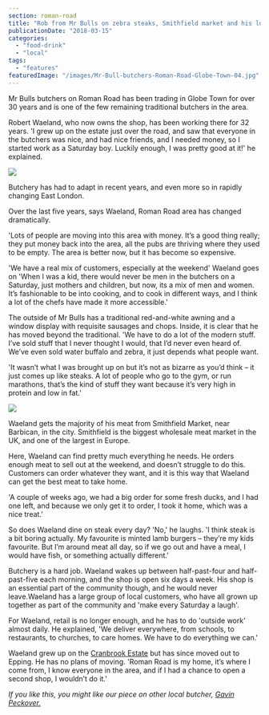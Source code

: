 ```yaml
---
section: roman-road
title: "Rob from Mr Bulls on zebra steaks, Smithfield market and his loyal customers"
publicationDate: "2018-03-15"
categories: 
  - "food-drink"
  - "local"
tags: 
  - "features"
featuredImage: "/images/Mr-Bull-butchers-Roman-Road-Globe-Town-04.jpg"
---
```


Mr Bulls butchers on Roman Road has been trading in Globe Town for over 30 years and is one of the few remaining traditional butchers in the area.

Robert Waeland, who now owns the shop, has been working there for 32 years. 'I grew up on the estate just over the road, and saw that everyone in the butchers was nice, and had nice friends, and I needed money, so I started work as a Saturday boy. Luckily enough, I was pretty good at it!' he explained.

![](/images/Mr-Bull-butchers-Roman-Road-Globe-Town-12.jpg)

Butchery has had to adapt in recent years, and even more so in rapidly changing East London.

Over the last five years, says Waeland, Roman Road area has changed dramatically.

'Lots of people are moving into this area with money. It’s a good thing really; they put money back into the area, all the pubs are thriving where they used to be empty. The area is better now, but it has become so expensive.

'We have a real mix of customers, especially at the weekend' Waeland goes on 'When I was a kid, there would never be men in the butchers on a Saturday, just mothers and children, but now, its a mix of men and women. It’s fashionable to be into cooking, and to cook in different ways, and I think a lot of the chefs have made it more accessible.'

The outside of Mr Bulls has a traditional red-and-white awning and a window display with requisite sausages and chops. Inside, it is clear that he has moved beyond the traditional. 'We have to do a lot of the modern stuff. I’ve sold stuff that I never thought I would, that I’d never even heard of. We’ve even sold water buffalo and zebra, it just depends what people want.

'It wasn’t what I was brought up on but it’s not as bizarre as you’d think – it just comes up like steaks. A lot of people who go to the gym, or run marathons, that’s the kind of stuff they want because it’s very high in protein and low in fat.'

![](/images/Mr-Bull-butchers-Roman-Road-Globe-Town-10.jpg)

Waeland gets the majority of his meat from Smithfield Market, near Barbican, in the city. Smithfield is the biggest wholesale meat market in the UK, and one of the largest in Europe.

Here, Waeland can find pretty much everything he needs. He orders enough meat to sell out at the weekend, and doesn’t struggle to do this. Customers can order whatever they want, and it is this way that Waeland can get the best meat to take home.

'A couple of weeks ago, we had a big order for some fresh ducks, and I had one left, and because we only get it to order, I took it home, which was a nice treat.'

So does Waeland dine on steak every day? 'No,' he laughs. 'I think steak is a bit boring actually. My favourite is minted lamb burgers – they’re my kids favourite. But I’m around meat all day, so if we go out and have a meal, I would have fish, or something actually different.'

Butchery is a hard job. Waeland wakes up between half-past-four and half-past-five each morning, and the shop is open six days a week. His shop is an essential part of the community though, and he would never leave.Waeland has a large group of local customers, who have all grown up together as part of the community and 'make every Saturday a laugh'.

For Waeland, retail is no longer enough, and he has to do 'outside work' almost daily. He explained, 'We deliver everywhere, from schools, to restaurants, to churches, to care homes. We have to do everything we can.'

Waeland grew up on the [Cranbrook Estate](https://romanroadlondon.com/cranbrook-estate-history/) but has since moved out to Epping. He has no plans of moving. 'Roman Road is my home, it’s where I come from, I know everyone in the area, and if I had a chance to open a second shop, I wouldn’t do it.'

_If you like this, you might like our piece on other local butcher, [Gavin Peckover.](https://romanroadlondon.com/peckover-butchers-roman-road-interview/)_ 

